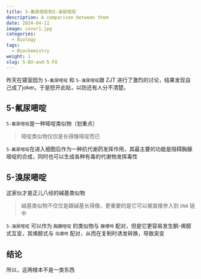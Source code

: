 ```yaml
---
title: 5-氟尿嘧啶和5-溴尿嘧啶
description: A comparison between them
date: 2024-04-11
image: cover1.jpg
categories:
  - Biology
tags:
  - Biochemistry
weight: 1
slug: 5-BU-and-5-FU
---
```

昨天在寝室因为 `5-氟尿嘧啶` 和 `5-溴尿嘧啶`跟 ZJT 进行了激烈的讨论，结果发现自己成了joker。于是怒开此贴，以防还有人分不清楚。
## 5-氟尿嘧啶
`5-氟尿嘧啶`是一种嘧啶类似物（划重点）
> 嘧啶类似物仅仅是长得像嘧啶而已

`5-氟尿嘧啶`在进入细胞后作为一种抗代谢药发挥作用，其最主要的功能是阻碍胸腺嘧啶的合成，同时也可以生成各种有毒的代谢物发挥毒性
## 5-溴尿嘧啶
这家伙才是正儿八经的碱基类似物
> 碱基类似物不仅仅是跟碱基长得像，更重要的是它可以被直接参入到 `DNA` 链中

`5-溴尿嘧啶` 可以作为 `胸腺嘧啶` 的类似物与 `腺嘌呤` 配对，但是它更容易发生酮-烯醇式互变，其烯醇式与 `鸟嘌呤` 配对，从而在复制时诱发转换，导致突变

## 结论
所以，这两根本不是一类东西